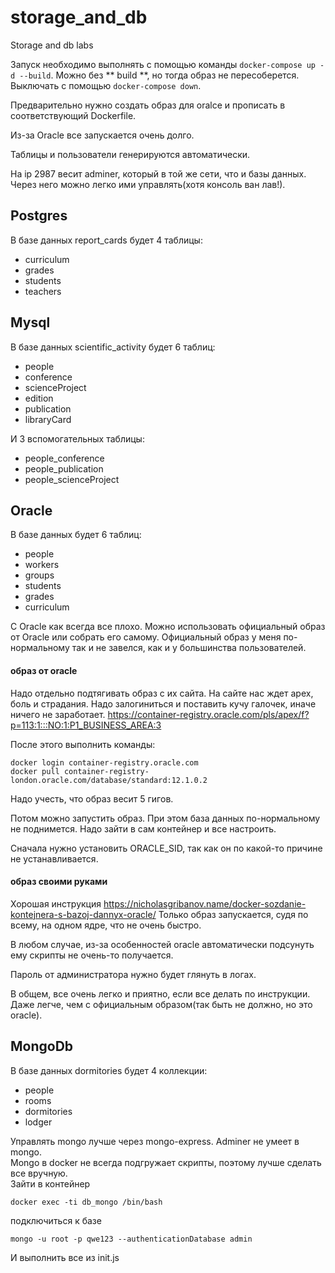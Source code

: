 # storage_and_db
Storage and db labs

Запуск необходимо выполнять с помощью команды `docker-compose up -d --build`. Можно без ** build **, но тогда образ не пересоберется. Выключать с помощью `docker-compose down`.

Предварительно нужно создать образ для oralce и прописать в соответствующий Dockerfile.

Из-за Oracle все запускается очень долго.

Таблицы и пользователи генерируются автоматически.

На ip 2987 весит adminer, который в той же сети, что и базы данных. Через него можно легко ими управлять(хотя консоль ван лав!).

## Postgres
В базе данных report_cards будет 4 таблицы: 
- curriculum
- grades
- students
- teachers

## Mysql
В базе данных scientific_activity будет 6 таблиц:
- people
- conference
- scienceProject
- edition
- publication
- libraryCard

И 3 вспомогательных таблицы:
- people_conference
- people_publication
- people_scienceProject

## Oracle
В базе данных будет 6 таблиц:
- people
- workers
- groups
- students
- grades
- curriculum

С Oracle как всегда все плохо.  Можно использовать официальный образ от Oracle или собрать его самому. Официальный образ у меня по-нормальному так и не завелся, как и у большинства пользователей. 
#### образ от oracle
Надо отдельно подтягивать образ с их сайта. На сайте нас ждет apex, боль и страдания. Надо залогиниться и поставить кучу галочек, иначе ничего не заработает. https://container-registry.oracle.com/pls/apex/f?p=113:1:::NO:1:P1_BUSINESS_AREA:3

После этого выполнить команды:
```
docker login container-registry.oracle.com
docker pull container-registry-london.oracle.com/database/standard:12.1.0.2
```
Надо учесть, что образ весит 5 гигов.

Потом можно запустить образ. При этом база данных по-нормальному не поднимется. Надо зайти в сам контейнер и все настроить. 

Сначала нужно установить ORACLE_SID, так как он по какой-то причине не устанавливается.

#### образ своими руками
Хорошая инструкция
https://nicholasgribanov.name/docker-sozdanie-kontejnera-s-bazoj-dannyx-oracle/
Только образ запускается, судя по всему, на одном ядре, что не очень быстро.

В любом случае, из-за особенностей oracle автоматически подсунуть ему скрипты не очень-то получается.

Пароль от администратора нужно будет глянуть в логах.

В общем, все очень легко и приятно, если все делать по инструкции. Даже легче, чем с официальным образом(так быть не должно, но это oracle).

## MongoDb
В базе данных dormitories будет 4 коллекции:
- people
- rooms
- dormitories
- lodger

Управлять mongo лучше через mongo-express. Adminer не умеет в mongo.  
Mongo в docker не всегда подгружает скрипты, поэтому лучше сделать все вручную.  
Зайти в контейнер
```
docker exec -ti db_mongo /bin/bash
```
подключиться к базе
```
mongo -u root -p qwe123 --authenticationDatabase admin
```
И выполнить все из init.js
